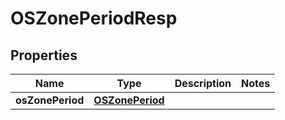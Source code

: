 # OSZonePeriodResp

## Properties
Name | Type | Description | Notes
------------ | ------------- | ------------- | -------------
**osZonePeriod** | [**OSZonePeriod**](OSZonePeriod.md) |  | 
